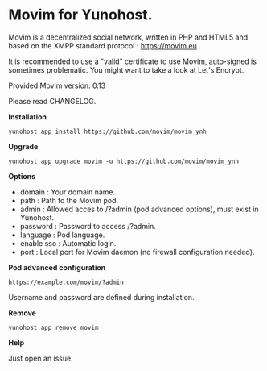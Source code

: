 Movim for Yunohost.
==========

Movim is a decentralized social network, written in PHP and HTML5 and based on the XMPP standard protocol : https://movim.eu .

It is recommended to use a "valid" certificate to use Movim, auto-signed is sometimes problematic. You might want to take a look at Let's Encrypt.

Provided Movim version: 0.13

Please read CHANGELOG.

**Installation**

    yunohost app install https://github.com/movim/movim_ynh

**Upgrade**

    yunohost app upgrade movim -u https://github.com/movim/movim_ynh

**Options**

* domain : Your domain name.
* path : Path to the Movim pod.
* admin : Allowed acces to /?admin (pod advanced options), must exist in Yunohost.
* password : Password to access /?admin.
* language : Pod language.
* enable sso : Automatic login.
* port : Local port for Movim daemon (no firewall configuration needed).

**Pod advanced configuration**

    https://example.com/movim/?admin

Username and password are defined during installation.

**Remove**

    yunohost app remove movim

**Help**

Just open an issue.

